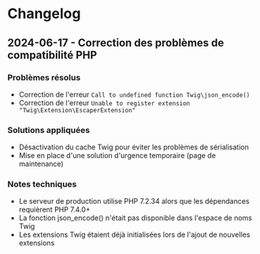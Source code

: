 # Changelog

## 2024-06-17 - Correction des problèmes de compatibilité PHP

### Problèmes résolus
- Correction de l'erreur `Call to undefined function Twig\json_encode()`
- Correction de l'erreur `Unable to register extension "Twig\Extension\EscaperExtension"`

### Solutions appliquées
- Désactivation du cache Twig pour éviter les problèmes de sérialisation
- Mise en place d'une solution d'urgence temporaire (page de maintenance)

### Notes techniques
- Le serveur de production utilise PHP 7.2.34 alors que les dépendances requièrent PHP 7.4.0+
- La fonction json_encode() n'était pas disponible dans l'espace de noms Twig
- Les extensions Twig étaient déjà initialisées lors de l'ajout de nouvelles extensions
